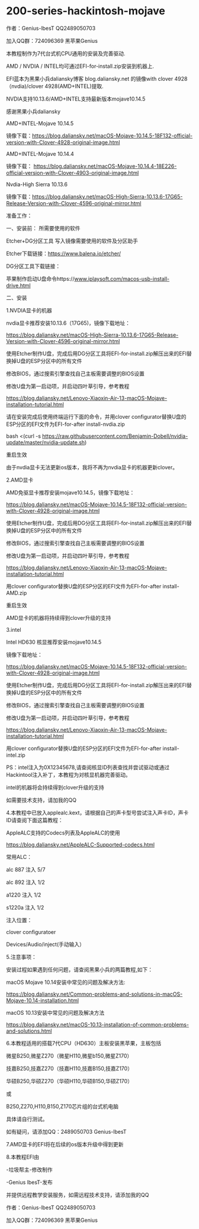 # 200-series-hackintosh-mojave

作者：Genius-lbesT QQ2489050703

加入QQ群：724096369 黑苹果Genius

本教程制作为7代台式机CPU通用的安装及完善驱动.

AMD / NVDIA / INTEL均可通过EFI-for-install.zip安装到机器上.

EFI蓝本为黑果小兵daliansky博客 blog.daliansky.net 的镜像with clover 4928（nvdia)/clover 4928(AMD+INTEL)提取.

NVDIA支持10.13.6/AMD+INTEL支持最新版本mojave10.14.5

感谢黑果小兵daliansky

AMD+INTEL-Mojave 10.14.5

镜像下载：https://blog.daliansky.net/macOS-Mojave-10.14.5-18F132-official-version-with-Clover-4928-original-image.html

AMD+INTEL-Mojave 10.14.4

镜像下载： https://blog.daliansky.net/macOS-Mojave-10.14.4-18E226-official-version-with-Clover-4903-original-image.html

Nvdia-High Sierra 10.13.6

镜像下载：https://blog.daliansky.net/macOS-High-Sierra-10.13.6-17G65-Release-Version-with-Clover-4596-original-mirror.html

准备工作：

一、安装前：
所需要使用的软件

Etcher+DG分区工具 写入镜像需要使用的软件及分区助手

Etcher下载链接：https://www.balena.io/etcher/

DG分区工具下载链接：

苹果制作启动U盘命令https://www.iplaysoft.com/macos-usb-install-drive.html

二、安装

1.NVDIA显卡的机器

nvdia显卡推荐安装10.13.6（17G65)，镜像下载地址：

https://blog.daliansky.net/macOS-High-Sierra-10.13.6-17G65-Release-Version-with-Clover-4596-original-mirror.html

使用Etcher制作U盘，完成后用DG分区工具将EFI-for-install.zip解压出来的EFI替换掉U盘的ESP分区中的所有文件

修改BIOS，通过搜索引擎查找自己主板需要调整的BIOS设置

修改U盘为第一启动项，并启动四叶草引导，参考教程

https://blog.daliansky.net/Lenovo-Xiaoxin-Air-13-macOS-Mojave-installation-tutorial.html

请在安装完成后使用终端运行下面的命令，并用clover configurator替换U盘的ESP分区的EFI文件为EFI-for-after install-nvdia.zip

bash <(curl -s https://raw.githubusercontent.com/Benjamin-Dobell/nvidia-update/master/nvidia-update.sh)

重启生效

由于nvdia显卡无法更新os版本，我将不再为nvdia显卡的机器更新clover。

2.AMD显卡

AMD免驱显卡推荐安装mojave10.14.5，镜像下载地址：

https://blog.daliansky.net/macOS-Mojave-10.14.5-18F132-official-version-with-Clover-4928-original-image.html

使用Etcher制作U盘，完成后用DG分区工具将EFI-for-install.zip解压出来的EFI替换掉U盘的ESP分区中的所有文件

修改BIOS，通过搜索引擎查找自己主板需要调整的BIOS设置

修改U盘为第一启动项，并启动四叶草引导，参考教程

https://blog.daliansky.net/Lenovo-Xiaoxin-Air-13-macOS-Mojave-installation-tutorial.html

用clover configurator替换U盘的ESP分区的EFI文件为EFI-for-after install-AMD.zip

重启生效

AMD显卡的机器将持续得到clover升级的支持

3.intel

Intel HD630 核显推荐安装mojave10.14.5

镜像下载地址：

https://blog.daliansky.net/macOS-Mojave-10.14.5-18F132-official-version-with-Clover-4928-original-image.html

使用Etcher制作U盘，完成后用DG分区工具将EFI-for-install.zip解压出来的EFI替换掉U盘的ESP分区中的所有文件

修改BIOS，通过搜索引擎查找自己主板需要调整的BIOS设置

修改U盘为第一启动项，并启动四叶草引导，参考教程

https://blog.daliansky.net/Lenovo-Xiaoxin-Air-13-macOS-Mojave-installation-tutorial.html

用clover configurator替换U盘的ESP分区的EFI文件为EFI-for-after install-intel.zip  

PS：intel注入为0X12345678,请查阅核显ID列表查找并尝试驱动或通过Hackintool注入补丁，本教程为对核显机器完善驱动。

intel的机器将会持续得到clover升级的支持

如需要技术支持，请加我的QQ

4.本教程中已放入applealc.kext，请根据自己的声卡型号尝试注入声卡ID，声卡ID请查阅下面这篇教程：

AppleALC支持的Codecs列表及AppleALC的使用

https://blog.daliansky.net/AppleALC-Supported-codecs.html

常用ALC：

alc 887  注入 5/7

alc 892  注入 1/2

a1220    注入 1/2

s1220a   注入 1/2

注入位置：

clover configuratoer

Devices/Audio/inject(手动输入）

5.注意事项：

安装过程如果遇到任何问题，请查阅黑果小兵的两篇教程,如下：

macOS Mojave 10.14安装中常见的问题及解决方法:

https://blog.daliansky.net/Common-problems-and-solutions-in-macOS-Mojave-10.14-installation.html

macOS 10.13安装中常见的问题及解决方法

https://blog.daliansky.net/macOS-10.13-installation-of-common-problems-and-solutions.html

6.本教程适用的搭载7代CPU（HD630）主板安装黑苹果，主板包括

微星B250,微星Z270（微星H110,微星b150,微星Z170）

技嘉B250,技嘉Z270（技嘉H110,技嘉B150,技嘉Z170）

华硕B250,华硕Z270（华硕H110,华硕B150,华硕Z170）

或

B250,Z270,H110,B150,Z170芯片组的台式机电脑

具体请自行测试。

如有疑问，请添加QQ：2489050703 Genius-lbesT

7.AMD显卡的EFI将在后续的os版本升级中得到更新

8.本教程EFI由

-垃圾帮主-修改制作

-Genius lbesT-发布

并提供远程教学安装服务，如需远程技术支持，请添加我的QQ

作者：Genius-lbesT QQ2489050703

加入QQ群：724096369 黑苹果Genius
